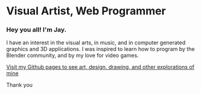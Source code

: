 # Visual Artist, Web Programmer


### Hey you all! I'm Jay.

  I have an interest in the visual arts, in music, and in computer generated graphics and 3D applications. I was inspired to learn how to program by the Blender community, and by my love for video games.

<a href="https://jayhcrawford.github.io/">Visit my Github pages to see art, design, drawing, and other explorations of mine</a>

Thank you

